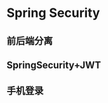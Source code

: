 

# Spring Security  
<!-- 


SpringSecurity+JWT使用
https://blog.csdn.net/qq_42218187/article/details/123623413

-->

## 前后端分离  
<!-- 
https://blog.51cto.com/u_13929722/3425964
https://blog.csdn.net/friendlytkyj/article/details/123886947

-->

## SpringSecurity+JWT

## 手机登录

<!-- 
https://blog.csdn.net/fengxianaa/article/details/124717610
-->
